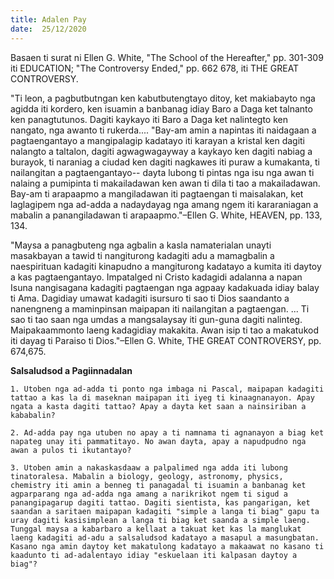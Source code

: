 ```yaml
---
title: Adalen Pay
date:  25/12/2020
---
```


Basaen ti surat ni Ellen G. White, "The School of the Hereafter," pp. 301-309 iti EDUCATION; "The Controversy Ended," pp. 662 678, iti THE GREAT CONTROVERSY.

"Ti leon, a pagbutbutngan ken kabutbutengtayo ditoy, ket makiabayto nga agidda iti kordero, ken isuamin a banbanag idiay Baro a Daga ket talnanto ken panagtutunos. Dagiti kaykayo iti Baro a Daga ket nalintegto ken nangato, nga awanto ti rukerda.... "Bay-am amin a napintas iti naidagaan a pagtaengantayo a mangipalagip kadatayo iti karayan a kristal ken dagiti nalangto a taltalon, dagiti agwagwagayway a kaykayo ken dagiti nabiag a burayok, ti naraniag a ciudad ken dagiti nagkawes iti puraw a kumakanta, ti nailangitan a pagtaengantayo-- dayta lubong ti pintas nga isu nga awan ti nalaing a pumipinta ti makailadawan ken awan ti dila ti tao a makailadawan. Bay-am ti arapaapmo a mangiladawan iti pagtaengan ti maisalakan, ket laglagipem nga ad-adda a nadaydayag nga amang ngem iti kararaniagan a mabalin a panangiladawan ti arapaapmo."–Ellen G. White, HEAVEN, pp. 133, 134.

"Maysa a panagbuteng nga agbalin a kasla namaterialan unayti masakbayan a tawid ti nangiturong kadagiti adu a mamagbalin a naespirituan kadagiti kinapudno a mangiturong kadatayo a kumita iti daytoy a kas pagtaengantayo. Impatalged ni Cristo kadagidi adalanna a napan Isuna nangisagana kadagiti pagtaengan nga agpaay kadakuada idiay balay ti Ama. Dagidiay umawat kadagiti isursuro ti sao ti Dios saandanto a nanengneng a maminpinsan maipapan iti nailangitan a pagtaengan. ... Ti sao ti tao saan nga umdas a mangsalaysay iti gun-guna dagiti nalinteg. Maipakaammonto laeng kadagidiay makakita. Awan isip ti tao a makatukod iti dayag ti Paraiso ti Dios."–Ellen G. White, THE GREAT CONTROVERSY, pp. 674,675.

**Salsaludsod a Pagiinnadalan**

`1. Utoben nga ad-adda ti ponto nga imbaga ni Pascal, maipapan kadagiti tattao a kas la di maseknan maipapan iti iyeg ti kinaagnanayon. Apay ngata a kasta dagiti tattao? Apay a dayta ket saan a nainsiriban a kababalin?`

`2. Ad-adda pay nga utuben no apay a ti namnama ti agnanayon a biag ket napateg unay iti pammatitayo. No awan dayta, apay a napudpudno nga awan a pulos ti ikutantayo?`

`3. Utoben amin a nakaskasdaaw a palpalimed nga adda iti lubong tinatoralesa. Mabalin a biology, geology, astronomy, physics, chemistry iti amin a benneg ti panagadal ti isuamin a banbanag ket agparparang nga ad-adda nga amang a narikrikot ngem ti sigud a panangipagarup dagiti tattao. Dagiti sientista, kas pangarigan, ket saandan a saritaen maipapan kadagiti "simple a langa ti biag" gapu ta uray dagiti kasisimplean a langa ti biag ket saanda a simple laeng. Tunggal maysa a kabarbaro a kellaat a takuat ket kas la manglukat laeng kadagiti ad-adu a salsaludsod kadatayo a masapul a masungbatan. Kasano nga amin daytoy ket makatulong kadatayo a makaawat no kasano ti kaadunto ti ad-adalentayo idiay "eskuelaan iti kalpasan daytoy a biag"?`